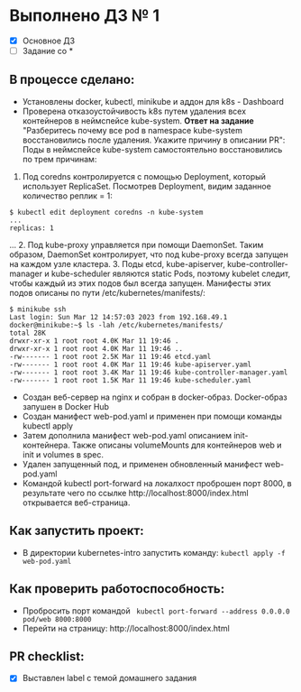 # Выполнено ДЗ № 1

 - [x] Основное ДЗ
 - [ ] Задание со *

## В процессе сделано:
 - Установлены docker, kubectl, minikube и аддон для k8s - Dashboard
 - Проверена отказоустойчивость k8s путем удаления всех контейнеров в неймспейсе kube-system.
**Ответ на задание** "Разберитесь почему все pod в namespace kube-system восстановились
после удаления. Укажите причину в описании PR": 
Поды в неймспейсе kube-system самостоятельно восстановились по трем причинам:
1. Под coredns контролируется с помощью Deployment, который использует ReplicaSet. Посмотрев Deployment, видим заданное количество реплик = 1: 
```
$ kubectl edit deployment coredns -n kube-system
...
replicas: 1
```
...
2. Под kube-proxy управляется при помощи DaemonSet. Таким образом, DaemonSet контролирует, что под kube-proxy всегда запущен на каждом узле кластера.
3. Поды etcd, kube-apiserver, kube-controller-manager и kube-scheduler являются static Pods, поэтому kubelet следит, чтобы каждый из этих подов был всегда запущен. Манифесты этих подов описаны по пути /etc/kubernetes/manifests/:
```
$ minikube ssh
Last login: Sun Mar 12 14:57:03 2023 from 192.168.49.1
docker@minikube:~$ ls -lah /etc/kubernetes/manifests/
total 28K
drwxr-xr-x 1 root root 4.0K Mar 11 19:46 .
drwxr-xr-x 1 root root 4.0K Mar 11 19:46 ..
-rw------- 1 root root 2.5K Mar 11 19:46 etcd.yaml
-rw------- 1 root root 4.0K Mar 11 19:46 kube-apiserver.yaml
-rw------- 1 root root 3.4K Mar 11 19:46 kube-controller-manager.yaml
-rw------- 1 root root 1.5K Mar 11 19:46 kube-scheduler.yaml
```
   - Создан веб-сервер на nginx и собран в docker-образ. Docker-образ запушен в Docker Hub
   - Создан манифест web-pod.yaml и применен при помощи команды kubectl apply 
   - Затем дополнила манифест web-pod.yaml описанием init-контейнера. Также описаны volumeMounts для контейнеров web и init и volumes в spec.
   - Удален запущенный под, и применен обновленный манифест web-pod.yaml 
   - Командой kubectl port-forward на локалхост проброшен порт 8000, в результате чего по ссылке http://localhost:8000/index.html открывается веб-страница.

## Как запустить проект:
 - В директории kubernetes-intro запустить команду:
   `kubectl apply -f web-pod.yaml`

## Как проверить работоспособность:
 - Пробросить порт командой
` kubectl port-forward --address 0.0.0.0 pod/web 8000:8000`
 - Перейти на страницу: http://localhost:8000/index.html  

## PR checklist:
 - [x] Выставлен label с темой домашнего задания
